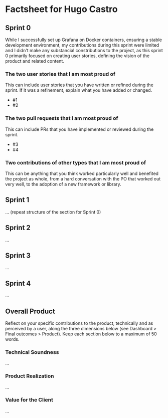 # Factsheet for Hugo Castro

## Sprint 0

While I successfully set up Grafana on Docker containers, ensuring a stable development environment, my contributions during this sprint were limited and I didn't make any substancial constributions to the project, as this sprint 0 primarily focused on creating user stories, defining the vision of the product and related content. 


### The two user stories that I am most proud of

This can include user stories that you have written or refined during the sprint. If it was a refinement, explain what you have added or changed.

 * #1
 * #2


### The two pull requests that I am most proud of

This can include PRs that you have implemented or reviewed during the sprint.

 * #3
 * #4


### Two contributions of other types that I am most proud of

This can be anything that you think worked particularly well and benefited the project as whole, from a hard conversation with the PO that worked out very well, to the adoption of a new framework or library. 



## Sprint 1

... (repeat structure of the section for Sprint 0)


## Sprint 2

...


## Sprint 3

...


## Sprint 4

...


## Overall Product

Reflect on your specific contributions to the product, technically and as perceived by a user, along the three dimensions below (see Dashboard > Final outcomes > Product). Keep each section below to a maximum of 50 words.


### Technical Soundness

...


### Product Realization

...


### Value for the Client

...
